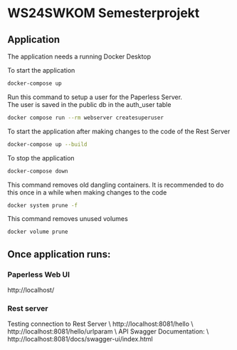 <h1>WS24SWKOM Semesterprojekt</h1>

<h2>Application</h2>
The application needs a running Docker Desktop

To start the application
```bash
docker-compose up
```
Run this command to setup a user for the Paperless Server. \
The user is saved in the public db in the auth_user table
```bash
docker compose run --rm webserver createsuperuser
```
To start the application after making changes to the code of the Rest Server
```bash
docker-compose up --build
```
To stop the application
```bash
docker-compose down
```
This command removes old dangling containers. It is recommended to do this once 
in a while when making changes to the code
 ```bash
docker system prune -f
```
This command removes unused volumes
 ```bash
docker volume prune
```
<h2>Once application runs:</h2>

<h3>Paperless Web UI</h3>
http://localhost/

<h3>Rest server</h3>
Testing connection to Rest Server \
http://localhost:8081/hello \
http://localhost:8081/hello/urlparam \
API Swagger Documentation: \
http://localhost:8081/docs/swagger-ui/index.html
